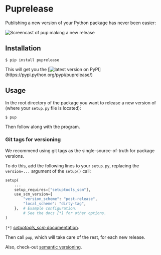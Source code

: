 # Puprelease

Publishing a new version of your Python package has never been easier:

![Screencast of pup making a new release](https://raw.githubusercontent.com/tfiers/puprelease/master/example.gif)


## Installation
```
$ pip install puprelease
```
This will get you the
[![latest version on PyPI](https://img.shields.io/pypi/v/puprelease.svg?label=latest%20version%20on%20PyPI:)](https://pypi.python.org/pypi/puprelease/)

## Usage
In the root directory of the package you want to release a new version of
(where your `setup.py` file is located):
```
$ pup
```
Then follow along with the program.

### Git tags for versioning 

We recommend using git tags as the single-source-of-truth for package
versions.

To do this, add the following lines to your `setup.py`, replacing the
`version=...` argument of the `setup()` call:
```py
setup(
    ...
    setup_requires=["setuptools_scm"],
    use_scm_version={
        "version_scheme": "post-release",
        "local_scheme": "dirty-tag",
    },  # Example configuration.
        # See the docs [*] for other options.
)
```
`[*]` [*setuptools_scm* documentation](https://github.com/pypa/setuptools_scm/).

Then call `pup`, which will take care of the rest, for each new release.

Also, check-out [semantic versioning](https://semver.org).
